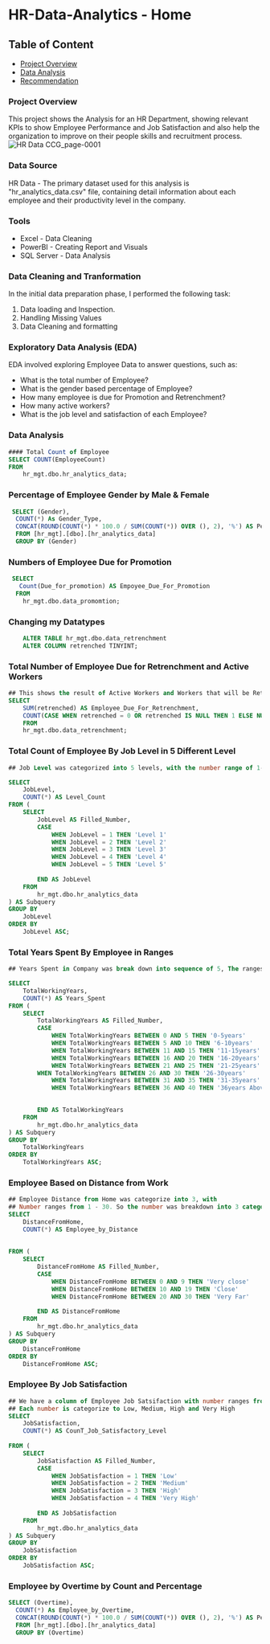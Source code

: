 # HR-Data-Analytics - Home

## Table of Content

- [Project Overview](#project-overview)
- [Data Analysis](#data-analysis)
- [Recommendation](#recommendation)

### Project Overview
This project shows the Analysis for an HR Department, showing relevant KPIs to show Employee Performance and Job Satisfaction and also help the organization to improve on their people skills and recruitment process.
![HR Data CCG_page-0001](https://github.com/toyinyayu/HR-Data-Analytics/assets/31111105/4114cb97-eb46-4b3b-ac9c-cec69f2790ca)


### Data Source
HR Data - The primary dataset used for this analysis is "hr_analytics_data.csv" file, containing detail information about each employee and their productivity level in the company.

### Tools
- Excel - Data Cleaning
- PowerBI - Creating Report and Visuals
- SQL Server - Data Analysis


### Data Cleaning and Tranformation
In the initial data preparation phase, I performed the following task:
1. Data loading and Inspection.
2. Handling Missing Values
3. Data Cleaning and formatting

### Exploratory Data Analysis (EDA)
EDA involved exploring Employee Data to answer questions, such as:

- What is the total number of Employee?
- What is the gender based percentage of Employee?
- How many employee is due for Promotion and Retrenchment?
- How many active workers?
- What is the job level and satisfaction of each Employee?


### Data Analysis

```SQL
#### Total Count of Employee
SELECT COUNT(EmployeeCount)
FROM 
	hr_mgt.dbo.hr_analytics_data;
```

### Percentage of Employee Gender by Male & Female

```SQL
 SELECT (Gender), 
  COUNT(*) As Gender_Type,
  CONCAT(ROUND(COUNT(*) * 100.0 / SUM(COUNT(*)) OVER (), 2), '%') AS Percentage
  FROM [hr_mgt].[dbo].[hr_analytics_data]
  GROUP BY (Gender)
```

### Numbers of Employee Due for Promotion

```SQL
 SELECT
   Count(Due_for_promotion) AS Empoyee_Due_For_Promotion
  FROM 
	hr_mgt.dbo.data_promomtion;
```

### Changing my Datatypes

```SQL
	ALTER TABLE hr_mgt.dbo.data_retrenchment
	ALTER COLUMN retrenched TINYINT;
```

### Total Number of Employee Due for Retrenchment and Active Workers 

```SQL
## This shows the result of Active Workers and Workers that will be Retrenched
SELECT 
	SUM(retrenched) AS Employee_Due_For_Retrenchment,
	COUNT(CASE WHEN retrenched = 0 OR retrenched IS NULL THEN 1 ELSE NULL END) AS Active_Workers
	FROM
	hr_mgt.dbo.data_retrenchment;
```

### Total Count of Employee By Job Level in 5 Different Level

```SQL
## Job Level was categorized into 5 levels, with the number range of 1-5 in the column

SELECT
    JobLevel,
    COUNT(*) AS Level_Count
FROM (
    SELECT
        JobLevel AS Filled_Number,
        CASE
            WHEN JobLevel = 1 THEN 'Level 1'
            WHEN JobLevel = 2 THEN 'Level 2'
            WHEN JobLevel = 3 THEN 'Level 3'
            WHEN JobLevel = 4 THEN 'Level 4'
            WHEN JobLevel = 5 THEN 'Level 5'
            
        END AS JobLevel
    FROM
        hr_mgt.dbo.hr_analytics_data
) AS Subquery
GROUP BY
    JobLevel
ORDER BY
	JobLevel ASC;

```

### Total Years Spent By Employee in Ranges 

```SQL
## Years Spent in Company was break down into sequence of 5, The ranges are in sequence of 5.

SELECT
    TotalWorkingYears,
    COUNT(*) AS Years_Spent
FROM (
    SELECT
        TotalWorkingYears AS Filled_Number,
        CASE
            WHEN TotalWorkingYears BETWEEN 0 AND 5 THEN '0-5years'
            WHEN TotalWorkingYears BETWEEN 5 AND 10 THEN '6-10years'
            WHEN TotalWorkingYears BETWEEN 11 AND 15 THEN '11-15years'
            WHEN TotalWorkingYears BETWEEN 16 AND 20 THEN '16-20years'
            WHEN TotalWorkingYears BETWEEN 21 AND 25 THEN '21-25years'
	    WHEN TotalWorkingYears BETWEEN 26 AND 30 THEN '26-30years'
            WHEN TotalWorkingYears BETWEEN 31 AND 35 THEN '31-35years'
            WHEN TotalWorkingYears BETWEEN 36 AND 40 THEN '36years Above'

   
        END AS TotalWorkingYears
    FROM
        hr_mgt.dbo.hr_analytics_data
) AS Subquery
GROUP BY
    TotalWorkingYears
ORDER BY
	TotalWorkingYears ASC;
```

### Employee Based on Distance from Work

```SQL
## Employee Distance from Home was categorize into 3, with
## Number ranges from 1 - 30. So the number was breakdown into 3 category
SELECT
    DistanceFromHome,
    COUNT(*) AS Employee_by_Distance
	
	
FROM (
    SELECT
        DistanceFromHome AS Filled_Number,
        CASE
            WHEN DistanceFromHome BETWEEN 0 AND 9 THEN 'Very close'
            WHEN DistanceFromHome BETWEEN 10 AND 19 THEN 'Close'
            WHEN DistanceFromHome BETWEEN 20 AND 30 THEN 'Very Far'
          
        END AS DistanceFromHome
    FROM
        hr_mgt.dbo.hr_analytics_data
) AS Subquery
GROUP BY
    DistanceFromHome
ORDER BY
	DistanceFromHome ASC;
```

### Employee By Job Satisfaction

```SQL
## We have a column of Employee Job Satsifaction with number ranges from 1 - 4.
## Each number is categorize to Low, Medium, High and Very High
SELECT
    JobSatisfaction,
    COUNT(*) AS CounT_Job_Satisfactory_Level
	
FROM (
    SELECT
        JobSatisfaction AS Filled_Number,
        CASE
            WHEN JobSatisfaction = 1 THEN 'Low'
            WHEN JobSatisfaction = 2 THEN 'Medium'
            WHEN JobSatisfaction = 3 THEN 'High'
            WHEN JobSatisfaction = 4 THEN 'Very High'
           
        END AS JobSatisfaction
    FROM
        hr_mgt.dbo.hr_analytics_data
) AS Subquery
GROUP BY
    JobSatisfaction
ORDER BY
	JobSatisfaction ASC;
```

### Employee by Overtime by Count and Percentage

```SQL
SELECT (Overtime), 
  COUNT(*) As Employee_by_Overtime,
  CONCAT(ROUND(COUNT(*) * 100.0 / SUM(COUNT(*)) OVER (), 2), '%') AS Percentage
  FROM [hr_mgt].[dbo].[hr_analytics_data]
  GROUP BY (Overtime)

```





